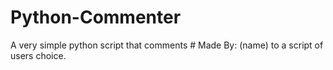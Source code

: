 # Python-Commenter
A very simple python script that comments # Made By: (name) to a script of users choice.
